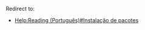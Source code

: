 Redirect to:

*   [Help:Reading (Português)#Instalação de pacotes](/index.php/Help:Reading_(Portugu%C3%AAs)#Instala.C3.A7.C3.A3o_de_pacotes "Help:Reading (Português)")
